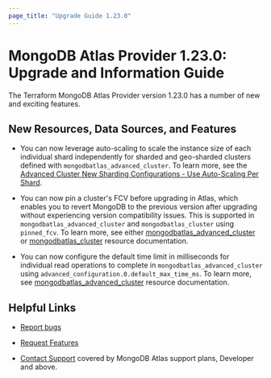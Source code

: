 ```yaml
---
page_title: "Upgrade Guide 1.23.0"
---
```


# MongoDB Atlas Provider 1.23.0: Upgrade and Information Guide

The Terraform MongoDB Atlas Provider version 1.23.0 has a number of new and exciting features.

## New Resources, Data Sources, and Features

- You can now leverage auto-scaling to scale the instance size of each individual shard independently for sharded and geo-sharded clusters defined with `mongodbatlas_advanced_cluster`. To learn more, see the [Advanced Cluster New Sharding Configurations - Use Auto-Scaling Per Shard](https://registry.terraform.io/providers/mongodb/mongodbatlas/latest/docs/guides/advanced-cluster-new-sharding-schema#use-auto-scaling-per-shard).

- You can now pin a cluster's FCV before upgrading in Atlas, which enables you to revert MongoDB to the previous version after upgrading without experiencing version compatibility issues. This is supported in `mongodbatlas_advanced_cluster` and `mongodbatlas_cluster` using `pinned_fcv`. To learn more, see either [mongodbatlas_advanced_cluster](https://registry.terraform.io/providers/mongodb/mongodbatlas/latest/docs/resources/advanced_cluster) or [mongodbatlas_cluster](https://registry.terraform.io/providers/mongodb/mongodbatlas/latest/docs/resources/cluster) resource documentation.

- You can now configure the default time limit in milliseconds for individual read operations to complete in `mongodbatlas_advanced_cluster` using `advanced_configuration.0.default_max_time_ms`. To learn more, see [mongodbatlas_advanced_cluster](https://registry.terraform.io/providers/mongodb/mongodbatlas/latest/docs/resources/advanced_cluster) resource documentation.


## Helpful Links

* [Report bugs](https://github.com/mongodb/terraform-provider-mongodbatlas/issues)

* [Request Features](https://feedback.mongodb.com/forums/924145-atlas?category_id=370723)

* [Contact Support](https://docs.atlas.mongodb.com/support/) covered by MongoDB Atlas support plans, Developer and above.
